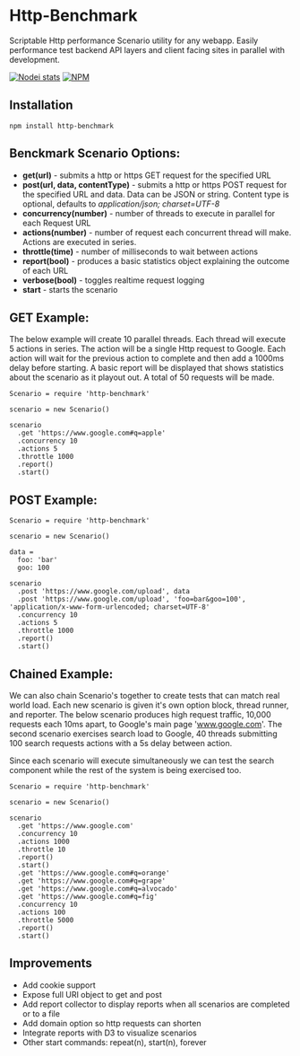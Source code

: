 Http-Benchmark
=============

Scriptable Http performance Scenario utility for any webapp. Easily performance test backend API layers and client facing sites in parallel with development.

[![Nodei stats](https://nodei.co/npm/http-benchmark.png?downloads=true)](https://npmjs.org/package/http-benchmark)
[![NPM](https://nodei.co/npm-dl/http-benchmark.png)](https://npmjs.org/package/http-benchmark)

## Installation
    npm install http-benchmark


## __Benckmark Scenario Options__:

 - __get(url)__ - submits a http or https GET request for the specified URL
 - __post(url, data, contentType)__ - submits a http or https POST request for the specified URL and data. Data can be JSON or string. Content type is optional, defaults to _application/json; charset=UTF-8_
 - __concurrency(number)__ - number of threads to execute in parallel for each Request URL
 - __actions(number)__ - number of request each concurrent thread will make. Actions are executed in series.
 - __throttle(time)__ - number of milliseconds to wait between actions
 - __report(bool)__ - produces a basic statistics object explaining the outcome of each URL
 - __verbose(bool)__ - toggles realtime request logging
 - __start__ - starts the scenario

## GET Example:
The below example will create 10 parallel threads. Each thread will execute 5 actions in series. The action will be a single Http request to Google. Each action will wait for the previous action to complete and then add a 1000ms delay before starting. A basic report will be displayed that shows statistics about the scenario as it playout out. A total of 50 requests will be made.

    Scenario = require 'http-benchmark'

    scenario = new Scenario()

    scenario
      .get 'https://www.google.com#q=apple'
      .concurrency 10
      .actions 5
      .throttle 1000
      .report()
      .start()

## POST Example:

    Scenario = require 'http-benchmark'

    scenario = new Scenario()

    data =
      foo: 'bar'
      goo: 100

    scenario
      .post 'https://www.google.com/upload', data
      .post 'https://www.google.com/upload', 'foo=bar&goo=100', 'application/x-www-form-urlencoded; charset=UTF-8'
      .concurrency 10
      .actions 5
      .throttle 1000
      .report()
      .start()

## Chained Example:
We can also chain Scenario's together to create tests that can match real world load. Each new scenario is given it's own option block, thread runner, and reporter. The below scenario produces high request traffic, 10,000 requests each 10ms apart, to Google's main page 'www.google.com'. The second scenario exercises search load to Google, 40 threads submitting 100 search requests actions with a 5s delay between action.

Since each scenario will execute simultaneously we can test the search component while the rest of the system is being exercised too.

    Scenario = require 'http-benchmark'

    scenario = new Scenario()

    scenario
      .get 'https://www.google.com'
      .concurrency 10
      .actions 1000
      .throttle 10
      .report()
      .start()
      .get 'https://www.google.com#q=orange'
      .get 'https://www.google.com#q=grape'
      .get 'https://www.google.com#q=alvocado'
      .get 'https://www.google.com#q=fig'
      .concurrency 10
      .actions 100
      .throttle 5000
      .report()
      .start()

## Improvements
 - Add cookie support
 - Expose full URI object to get and post
 - Add report collector to display reports when all scenarios are completed or to a file
 - Add domain option so http requests can shorten
 - Integrate reports with D3 to visualize scenarios
 - Other start commands: repeat(n), start(n), forever

